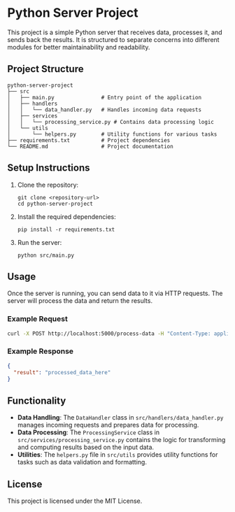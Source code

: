 # Python Server Project

This project is a simple Python server that receives data, processes it, and sends back the results. It is structured to separate concerns into different modules for better maintainability and readability.

## Project Structure

```
python-server-project
├── src
│   ├── main.py               # Entry point of the application
│   ├── handlers
│   │   └── data_handler.py   # Handles incoming data requests
│   ├── services
│   │   └── processing_service.py # Contains data processing logic
│   └── utils
│       └── helpers.py        # Utility functions for various tasks
├── requirements.txt          # Project dependencies
└── README.md                 # Project documentation
```

## Setup Instructions

1. Clone the repository:
   ```
   git clone <repository-url>
   cd python-server-project
   ```

2. Install the required dependencies:
   ```
   pip install -r requirements.txt
   ```

3. Run the server:
   ```
   python src/main.py
   ```

## Usage

Once the server is running, you can send data to it via HTTP requests. The server will process the data and return the results.

### Example Request

```bash
curl -X POST http://localhost:5000/process-data -H "Content-Type: application/json" -d '{"data": "your_data_here"}'
```

### Example Response

```json
{
  "result": "processed_data_here"
}
```

## Functionality

- **Data Handling**: The `DataHandler` class in `src/handlers/data_handler.py` manages incoming requests and prepares data for processing.
- **Data Processing**: The `ProcessingService` class in `src/services/processing_service.py` contains the logic for transforming and computing results based on the input data.
- **Utilities**: The `helpers.py` file in `src/utils` provides utility functions for tasks such as data validation and formatting.

## License

This project is licensed under the MIT License.
